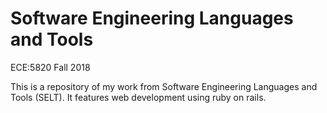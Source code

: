 #  Software Engineering Languages and Tools
ECE:5820 Fall 2018
  
This is a repository of my work from Software Engineering Languages and Tools (SELT). It features web development using ruby on rails.
